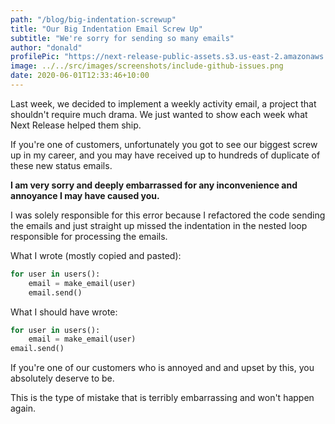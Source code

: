 ```yaml
---
path: "/blog/big-indentation-screwup"
title: "Our Big Indentation Email Screw Up"
subtitle: "We're sorry for sending so many emails"
author: "donald"
profilePic: "https://next-release-public-assets.s3.us-east-2.amazonaws.com/donald_profile_pic.jpeg"
image: ../../src/images/screenshots/include-github-issues.png
date: 2020-06-01T12:33:46+10:00
---
```


Last week, we decided to implement a weekly activity email, a project that shouldn't require much drama.
We just wanted to show each week what Next Release helped them ship.

If you're one of customers, unfortunately you got to see our biggest screw up in my career, and you may have received up to hundreds of
duplicate of these new status emails.

**I am very sorry and deeply embarrassed for any inconvenience and annoyance I may have caused you.**

I was solely responsible for this error because I refactored the code sending the emails and just straight up
missed the indentation in the nested loop responsible for processing the emails.

What I wrote (mostly copied and pasted):

```python
for user in users():
    email = make_email(user)
    email.send()
```

What I should have wrote:

```python
for user in users():
    email = make_email(user)
email.send()
```

If you're one of our customers who is annoyed and and upset by this, you absolutely deserve to be.

This is the type of mistake that is terribly embarrassing and won't happen again.
